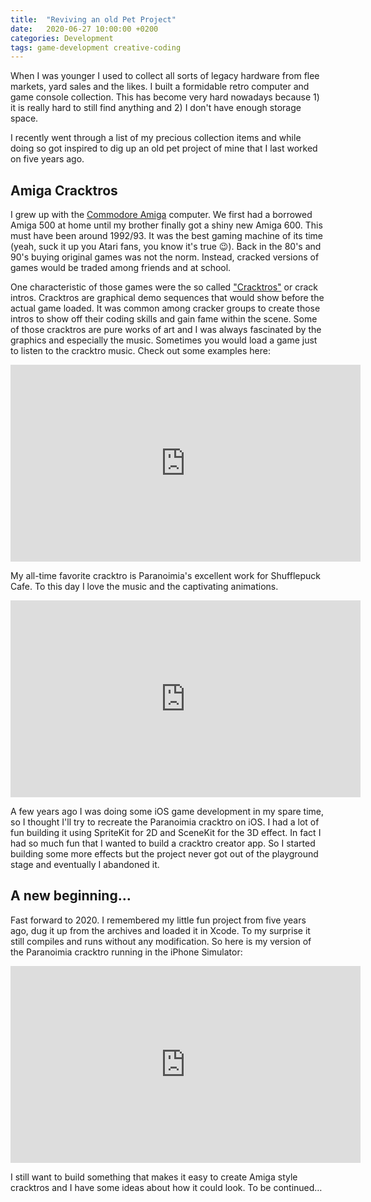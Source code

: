 ```yaml
---
title:  "Reviving an old Pet Project"
date:   2020-06-27 10:00:00 +0200
categories: Development
tags: game-development creative-coding
---
```


When I was younger I used to collect all sorts of legacy hardware from flee markets, yard sales and the likes. I built a formidable retro computer and game console collection. This has become very hard nowadays because 1) it is really hard to still find anything and 2) I don't have enough storage space.

I recently went through a list of my precious collection items and while doing so got inspired to dig up an old pet project of mine that I last worked on five years ago.

<!--more-->

## Amiga Cracktros
I grew up with the [Commodore Amiga](https://en.wikipedia.org/wiki/Amiga) computer. We first had a borrowed Amiga 500 at home until my brother finally got a shiny new Amiga 600. This must have been around 1992/93. It was the best gaming machine of its time (yeah, suck it up you Atari fans, you know it's true 😉). Back in the 80's and 90's buying original games was not the norm. Instead, cracked versions of games would be traded among friends and at school.

One characteristic of those games were the so called ["Cracktros"](https://en.wikipedia.org/wiki/Crack_intro) or crack intros. Cracktros are graphical demo sequences that would show before the actual game loaded. It was common among cracker groups to create those intros to show off their coding skills and gain fame within the scene. Some of those cracktros are pure works of art and I was always fascinated by the graphics and especially the music. Sometimes you would load a game just to listen to the cracktro music. Check out some examples here:

<iframe width="560" height="315" src="https://www.youtube.com/embed/50WWFEBsgfk" frameborder="0" allow="accelerometer; autoplay; encrypted-media; gyroscope; picture-in-picture" allowfullscreen></iframe>

My all-time favorite cracktro is Paranoimia's excellent work for Shufflepuck Cafe. To this day I love the music and the captivating animations.

<iframe width="560" height="315" src="https://www.youtube.com/embed/IFAgyJGEUYk" frameborder="0" allow="accelerometer; autoplay; encrypted-media; gyroscope; picture-in-picture" allowfullscreen></iframe>

A few years ago I was doing some iOS game development in my spare time, so I thought I'll try to recreate the Paranoimia cracktro on iOS. I had a lot of fun building it using SpriteKit for 2D and SceneKit for the 3D effect. In fact I had so much fun that I wanted to build a cracktro creator app. So I started building some more effects but the project never got out of the playground stage and eventually I abandoned it.

## A new beginning…
Fast forward to 2020. I remembered my little fun project from five years ago, dug it up from the archives and loaded it in Xcode. To my surprise it still compiles and runs without any modification. So here is my version of the Paranoimia cracktro running in the iPhone Simulator:

<iframe width="560" height="315" src="https://www.youtube.com/embed/2YtcehqPwxo" frameborder="0" allow="accelerometer; autoplay; encrypted-media; gyroscope; picture-in-picture" allowfullscreen></iframe>

I still want to build something that makes it easy to create Amiga style cracktros and I have some ideas about how it could look. To be continued…